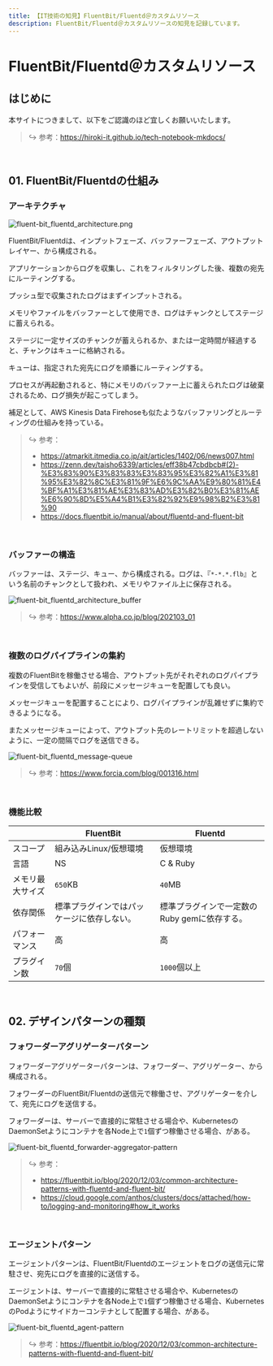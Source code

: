 ```yaml
---
title: 【IT技術の知見】FluentBit/Fluentd＠カスタムリソース
description: FluentBit/Fluentd＠カスタムリソースの知見を記録しています。
---
```


# FluentBit/Fluentd＠カスタムリソース

## はじめに

本サイトにつきまして、以下をご認識のほど宜しくお願いいたします。



> ↪️ 参考：https://hiroki-it.github.io/tech-notebook-mkdocs/

<br>

## 01. FluentBit/Fluentdの仕組み

### アーキテクチャ

![fluent-bit_fluentd_architecture.png](https://raw.githubusercontent.com/hiroki-it/tech-notebook/master/images/fluent-bit_fluentd_architecture.png)

FluentBit/Fluentdは、インプットフェーズ、バッファーフェーズ、アウトプットレイヤー、から構成される。

アプリケーションからログを収集し、これをフィルタリングした後、複数の宛先にルーティングする。

プッシュ型で収集されたログはまずインプットされる。

メモリやファイルをバッファーとして使用でき、ログはチャンクとしてステージに蓄えられる。

ステージに一定サイズのチャンクが蓄えられるか、または一定時間が経過すると、チャンクはキューに格納される。

キューは、指定された宛先にログを順番にルーティングする。

プロセスが再起動されると、特にメモリのバッファー上に蓄えられたログは破棄されるため、ログ損失が起こってしまう。

補足として、AWS Kinesis Data Firehoseも似たようなバッファリングとルーティングの仕組みを持っている。



> ↪️ 参考：
>
> - https://atmarkit.itmedia.co.jp/ait/articles/1402/06/news007.html
> - https://zenn.dev/taisho6339/articles/eff38b47cbdbcb#(2)-%E3%83%90%E3%83%83%E3%83%95%E3%82%A1%E3%81%95%E3%82%8C%E3%81%9F%E6%9C%AA%E9%80%81%E4%BF%A1%E3%81%AE%E3%83%AD%E3%82%B0%E3%81%AE%E6%90%8D%E5%A4%B1%E3%82%92%E9%98%B2%E3%81%90
> - https://docs.fluentbit.io/manual/about/fluentd-and-fluent-bit

<br>

### バッファーの構造

バッファーは、ステージ、キュー、から構成される。ログは、『```*-*.*.flb```』という名前のチャンクとして扱われ、メモリやファイル上に保存される。

![fluent-bit_fluentd_architecture_buffer](https://raw.githubusercontent.com/hiroki-it/tech-notebook/master/images/fluent-bit_fluentd_architecture_buffer.png)


> ↪️ 参考：https://www.alpha.co.jp/blog/202103_01


<br>

### 複数のログパイプラインの集約

複数のFluentBitを稼働させる場合、アウトプット先がそれぞれのログパイプラインを受信してもよいが、前段にメッセージキューを配置しても良い。

メッセージキューを配置することにより、ログパイプラインが乱雑せずに集約できるようになる。

またメッセージキューによって、アウトプット先のレートリミットを超過しないように、一定の間隔でログを送信できる。

![fluent-bit_fluentd_message-queue](https://raw.githubusercontent.com/hiroki-it/tech-notebook/master/images/fluent-bit_fluentd_message-queue.png)


> ↪️ 参考：https://www.forcia.com/blog/001316.html


<br>


### 機能比較

|            | FluentBit                 | Fluentd                           |
|------------|---------------------------|-----------------------------------|
| スコープ       | 組み込みLinux/仮想環境      | 仮想環境                          |
| 言語       | NS                        | C & Ruby                          |
| メモリ最大サイズ | ```650```KB               | ```40```MB                        |
| 依存関係   | 標準プラグインではパッケージに依存しない。 | 標準プラグインで一定数のRuby gemに依存する。 |
| パフォーマンス    | 高                        | 高                                |
| プラグイン数    | ```70```個                | ```1000```個以上                  |

<br>

## 02. デザインパターンの種類

### フォワーダーアグリゲーターパターン

フォワーダーアグリゲーターパターンは、フォワーダー、アグリゲーター、から構成される。

フォワーダーのFluentBit/Fluentdの送信元で稼働させ、アグリゲーターを介して、宛先にログを送信する。

フォワーダーは、サーバーで直接的に常駐させる場合や、KubernetesのDaemonSetようにコンテナを各Node上で```1```個ずつ稼働させる場合、がある。

![fluent-bit_fluentd_forwarder-aggregator-pattern](https://raw.githubusercontent.com/hiroki-it/tech-notebook/master/images/fluent-bit_fluentd_forwarder-aggregator-pattern.png)


> ↪️ 参考：
> 
> - https://fluentbit.io/blog/2020/12/03/common-architecture-patterns-with-fluentd-and-fluent-bit/
> - https://cloud.google.com/anthos/clusters/docs/attached/how-to/logging-and-monitoring#how_it_works


<br>

### エージェントパターン

エージェントパターンは、FluentBit/Fluentdのエージェントをログの送信元に常駐させ、宛先にログを直接的に送信する。

エージェントは、サーバーで直接的に常駐させる場合や、KubernetesのDaemonSetようにコンテナを各Node上で```1```個ずつ稼働させる場合、KubernetesのPodようにサイドカーコンテナとして配置する場合、がある。

![fluent-bit_fluentd_agent-pattern](https://raw.githubusercontent.com/hiroki-it/tech-notebook/master/images/fluent-bit_fluentd_agent-pattern.png)


> ↪️ 参考：https://fluentbit.io/blog/2020/12/03/common-architecture-patterns-with-fluentd-and-fluent-bit/


<br>

